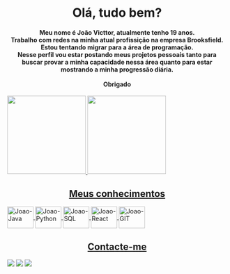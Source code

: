 <CENTER><H1>Olá, tudo bem?</H1>

<H4>Meu nome é João Victtor, atualmente tenho 19 anos.<br>
Trabalho com redes na minha atual profissição na empresa Brooksfield.<br>
Estou tentando migrar para a área de programação.<br>
Nesse perfil vou estar postando meus projetos pessoais tanto para buscar provar a minha capacidade nessa área quanto para estar mostrando a minha progressão diária.<br><BR>
Obrigado</H4></CENTER>
 
<div>
<a href="https://github.com/joaovicttorsmelo">
<img height="180em" src="https://github-readme-stats.vercel.app/api?username=joaovicttorsmelo&show_icons=true&theme=blue-green&include_all_commits=true&count_private=true"/>
<img height="180em" src="https://github-readme-stats.vercel.app/api/top-langs/?username=joaovicttorsmelo&layout=compact&langs_count=7&theme=blue-green"/>
</div>
  
  
 <div>
   <Center> <h2>Meus conhecimentos</h2> </center>
<img align="center" width="60" height="50" alt="Joao-Java" src="https://cdn.jsdelivr.net/gh/devicons/devicon/icons/java/java-original.svg" />
<img align="center" width="60" height="50" alt="Joao-Python" src="https://cdn.jsdelivr.net/gh/devicons/devicon/icons/python/python-original.svg" />
<img align="center" width="60" height="50" alt="Joao-SQL"  src="https://cdn.jsdelivr.net/gh/devicons/devicon/icons/mysql/mysql-original.svg" />
<img align="center" width="60" height="50" alt="Joao-React"   src="https://cdn.jsdelivr.net/gh/devicons/devicon/icons/react/react-original.svg" />
<img align="center" width="60" height="50" alt="Joao-GIT"    src="https://cdn.jsdelivr.net/gh/devicons/devicon/icons/git/git-original.svg" />
</div>
  
  
<div>
     <Center> <h2>Contacte-me</h2> </center>
    <a href="https://www.linkedin.com/in/joaovicttorsmelo"><img src="https://img.shields.io/badge/-LinkedIn-%230077B5?style=for-the-badge&logo=linkedin&logoColor=white" target="_blank"></a>
   <a href = "mailto:joaovicttorsilveiramelo@gmail.com"><img src="https://img.shields.io/badge/-Gmail-%23333?style=for-the-badge&logo=gmail&logoColor=white" target="_blank"></a>
 <a href="https://www.instagram.com/joaovicttorsmelo/" target="_blank"><img src="https://img.shields.io/badge/-Instagram-%23E4405F?style=for-the-badge&logo=instagram&logoColor=white" target="_blank"></a>
</div>
